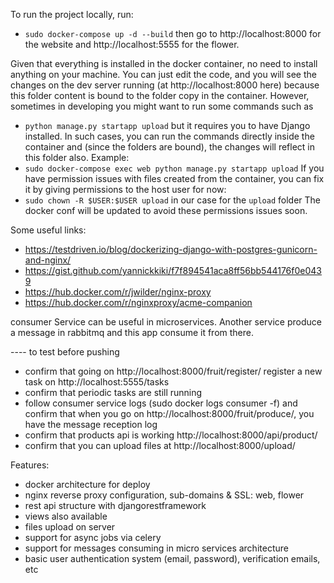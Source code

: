 To run the project locally, run:
* `sudo docker-compose up -d --build`
then go to http://localhost:8000 for the website 
and http://localhost:5555 for the flower.

Given that everything is installed in the docker container, no need to 
install anything on your machine. You can just edit the code, and you will 
see the changes on the dev server running (at http://localhost:8000 here) 
because this folder content is bound to the folder copy in the container.
However, sometimes in developing you might want to run some commands such as 
* `python manage.py startapp upload` but it requires you to have Django
installed. 
In such cases, you can run the commands directly inside the container 
and (since the folders are bound), the changes will reflect in this folder also.
Example:
* `sudo docker-compose exec web python manage.py startapp upload`
If you have permission issues with files created from the container, you can
fix it by giving permissions to the host user for now:
* `sudo chown -R $USER:$USER upload` in our case for the `upload` folder
The docker conf will be updated to avoid these permissions issues soon.

Some useful links:
* https://testdriven.io/blog/dockerizing-django-with-postgres-gunicorn-and-nginx/
* https://gist.github.com/yannickkiki/f7f894541aca8ff56bb544176f0e0439
* https://hub.docker.com/r/jwilder/nginx-proxy
* https://hub.docker.com/r/nginxproxy/acme-companion

consumer Service can be useful in microservices. Another service produce a message 
in rabbitmq and this app consume it from there.


---- to test before pushing
* confirm that going on http://localhost:8000/fruit/register/ register a new task on http://localhost:5555/tasks
* confirm that periodic tasks are still running
* follow consumer service logs (sudo docker logs consumer -f) 
and confirm that when you go on http://localhost:8000/fruit/produce/, you have
the message reception log
* confirm that products api is working http://localhost:8000/api/product/
* confirm that you can upload files at http://localhost:8000/upload/

Features:
- docker architecture for deploy 
- nginx reverse proxy configuration, sub-domains & SSL: web, flower
- rest api structure with djangorestframework
- views also available
- files upload on server
- support for async jobs via celery
- support for messages consuming in micro services architecture
- basic user authentication system (email, password), verification emails, etc
